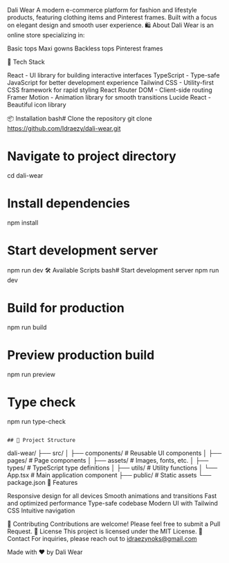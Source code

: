 Dali Wear
A modern e-commerce platform for fashion and lifestyle products, featuring clothing items and Pinterest frames. Built with a focus on elegant design and smooth user experience.
🛍️ About
Dali Wear is an online store specializing in:

Basic tops
Maxi gowns
Backless tops
Pinterest frames

🚀 Tech Stack

React - UI library for building interactive interfaces
TypeScript - Type-safe JavaScript for better development experience
Tailwind CSS - Utility-first CSS framework for rapid styling
React Router DOM - Client-side routing
Framer Motion - Animation library for smooth transitions
Lucide React - Beautiful icon library

📦 Installation
bash# Clone the repository
git clone https://github.com/Idraezy/dali-wear.git

# Navigate to project directory
cd dali-wear

# Install dependencies
npm install

# Start development server
npm run dev
🛠️ Available Scripts
bash# Start development server
npm run dev

# Build for production
npm run build

# Preview production build
npm run preview

# Type check
npm run type-check
```

## 📁 Project Structure
```
dali-wear/
├── src/
│   ├── components/     # Reusable UI components
│   ├── pages/          # Page components
│   ├── assets/         # Images, fonts, etc.
│   ├── types/          # TypeScript type definitions
│   ├── utils/          # Utility functions
│   └── App.tsx         # Main application component
├── public/             # Static assets
└── package.json
🎨 Features

Responsive design for all devices
Smooth animations and transitions
Fast and optimized performance
Type-safe codebase
Modern UI with Tailwind CSS
Intuitive navigation

🤝 Contributing
Contributions are welcome! Please feel free to submit a Pull Request.
📄 License
This project is licensed under the MIT License.
📧 Contact
For inquiries, please reach out to idraezynoks@gmail.com

Made with ❤️ by Dali Wear
